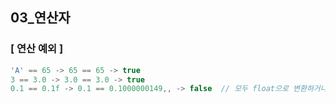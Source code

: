 ## 03_연산자

### [ 연산 예외 ]

```java
'A' == 65 -> 65 == 65 -> true
3 == 3.0 -> 3.0 == 3.0 -> true
0.1 == 0.1f -> 0.1 == 0.1000000149,, -> false  // 모두 float으로 변환하거나, 정수타입으로 변환 후 비교
```

